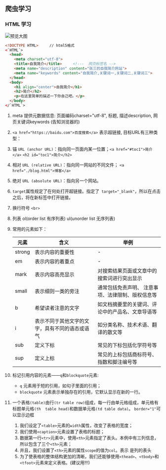 ## 爬虫学习

### HTML 学习

![预览大图](https://www.educoder.net/api/attachments/169904)

```html
<!DOCTYPE HTML>		// html5格式
<`HTML`>
  <head>
    <meta charset="utf-8">
    <title>自我简介</title>		<!---  网页标签名 -->
    <meta name="description" content="张三的自我简介网站">
    <meta name="keywords" content="自我简介,关键词一,关键词二,关键词三">
  </head>
  <body>
    <h1 align="center">自我简介</h1>
    <h2>简介</h2>
    <p>在这里简单的描述一下你自己吧。</p>
  </body>
</`HTML`>
```

1. meta 提供元数据信息: 页面编码charset="utf-8", 标题, 描述description, 网页关键词keywords  (告知浏览器的)

2.   ```<a href="https://baidu.com">百度搜索</a>```  表示超链接, 目标URL有三种类型：

   1. 锚 `URL (anchor URL)`：指向同一页面内某一位置；`<a href="#toc1">简介</a>`  `<h2 id="toc1">简介</h2>`
   2. 相对 `URL (relative URL)`：指向同一网站的不同文件；  `<a href="./blog.html">博客</a>`
   3. 绝对 `URL (absolute URL)`：指向另一个网站。

3. `target`属性规定了在何处打开超链接。指定了` target="_blank"`，所以在点击之后，将在新标签中打开链接。

4. 换行符号 `<br>` 

5. 列表 ol(order list 有序列表)   ul(unorder list 无序列表)

6. 常用的元素如下：

   | 元素   | 含义                                           | 举例                                              |
   | ------ | ---------------------------------------------- | ------------------------------------------------- |
   | strong | 表示内容的重要性                               | -                                                 |
   | em     | 表示内容的着重点                               | -                                                 |
   | mark   | 表示内容高亮显示                               | 对搜索结果页面或文章中的搜索词进行突出显示        |
   | small  | 表示细则一类的旁注                             | 通常包括免责声明、 注意事项、法律限制、版权信息等 |
   | b      | 希望读者注意的文字                             | 如文档摘要里的关键词、评论中的产品名、文章导语等  |
   | i      | 表示不同于其他文字的文字，具有不同的语态或语气 | 如分类名称、技术术语、翻译的散文等                |
   | sub    | 定义下标                                       | 常见的下标包括化学符号等                          |
   | sup    | 定义上标                                       | 常见的上标包括商标符号、指数和脚注编号等          |

7. 标记引用内容的元素——`q`和`blockquote`元素:

   - `q` 元素用于短的引用，如句子里面的引用；
   - `blockquote` 元素表示单独存在的引用，它默认显示在新的一行。

8. 一个表格`(table)`由行`(tr table row)`组成，每一行由单元格组成，单元格有标题单元格`(th  table head)`和数据单元格`(td table data)`。 `border="1"`可以显示边框

   1. 我们设定了`<table>`元素的`width`属性，改变了表格的宽度；
   2. 我们使用`<caption>`元素设置了表格的标题；
   3. 数据第一行`<tr>`元素中，使用`<th>`元素指定了表头。本例中有三列信息，所以包含了三个`<th>`元素；
   4. 并且，我们设置了`<th>`元素的属性`scope`的值为`col`。表示 是列的表头
   5. 为了使表格的整体结构更加的清晰，我们还能够使用`<thead>`、`<tbody>`和`<tfoot>`元素来定义表格。(建议用!!!)